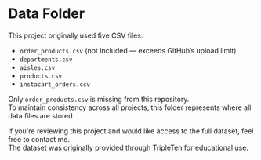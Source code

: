 # Data Folder

This project originally used five CSV files:

- `order_products.csv` (not included — exceeds GitHub’s upload limit)
- `departments.csv`
- `aisles.csv`
- `products.csv`
- `instacart_orders.csv`

Only `order_products.csv` is missing from this repository.  
To maintain consistency across all projects, this folder represents where all data files are stored.

If you're reviewing this project and would like access to the full dataset, feel free to contact me.  
The dataset was originally provided through TripleTen for educational use.
